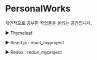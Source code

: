 # PersonalWorks

개인적으로 공부한 작업물을 올리는 공간입니다.


▶ Thymeleaf

▶ React.js : react_myproject

▶ Redux : redux_myproject
